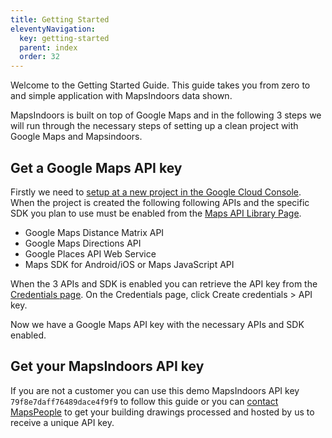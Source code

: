 ```yaml
---
title: Getting Started
eleventyNavigation:
  key: getting-started
  parent: index
  order: 32
---
```


Welcome to the Getting Started Guide. This guide takes you from zero to and simple application with MapsIndoors data shown.

MapsIndoors is built on top of Google Maps and in the following 3 steps we will run through the necessary steps of setting up a clean project with Google Maps and Mapsindoors.

## Get a Google Maps API key

Firstly we need to [setup at a new project in the Google Cloud Console](https://developers.google.com/maps/gmp-get-started). When the project is created the following following APIs and the specific SDK you plan to use must be enabled from the [Maps API Library Page](https://console.cloud.google.com/apis/library?filter=category:maps).

* Google Maps Distance Matrix API
* Google Maps Directions API
* Google Places API Web Service
* Maps SDK for Android/iOS or Maps JavaScript API

When the 3 APIs and SDK is enabled you can retrieve the API key from the [Credentials page](https://console.cloud.google.com/project/_/apiui/credential). On the Credentials page, click Create credentials > API key.

Now we have a Google Maps API key with the necessary APIs and SDK enabled.

## Get your MapsIndoors API key

If you are not a customer you can use this demo MapsIndoors API key `79f8e7daff76489dace4f9f9` to follow this guide or you can [contact MapsPeople](https://resources.mapspeople.com/contact-us) to get your building drawings processed and hosted by us to receive a unique API key.
